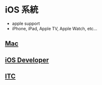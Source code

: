 # iOS 系統

* apple support
* iPhone, iPad, Apple TV, Apple Watch, etc...

## [Mac](./Mac/README.md)

## [iOS Developer](./iOSDeveloper/README.md)

## [ITC](./ITC/README.md)